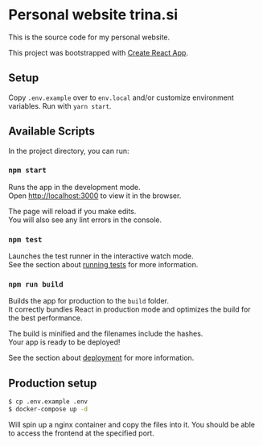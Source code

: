 # Personal website trina.si

This is the source code for my personal website.

This project was bootstrapped with [Create React App](https://github.com/facebook/create-react-app).

## Setup

Copy `.env.example` over to `env.local` and/or customize environment variables.
Run with `yarn start`.

## Available Scripts

In the project directory, you can run:

### `npm start`

Runs the app in the development mode.\
Open [http://localhost:3000](http://localhost:3000) to view it in the browser.

The page will reload if you make edits.\
You will also see any lint errors in the console.

### `npm test`

Launches the test runner in the interactive watch mode.\
See the section about [running tests](https://facebook.github.io/create-react-app/docs/running-tests) for more information.

### `npm run build`

Builds the app for production to the `build` folder.\
It correctly bundles React in production mode and optimizes the build for the best performance.

The build is minified and the filenames include the hashes.\
Your app is ready to be deployed!

See the section about [deployment](https://facebook.github.io/create-react-app/docs/deployment) for more information.

## Production setup

```bash
$ cp .env.example .env
$ docker-compose up -d
```

Will spin up a nginx container and copy the files into it. You should be able to access the frontend at the specified port.
